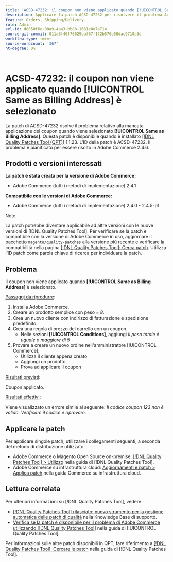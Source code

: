 ```yaml
---
title: 'ACSD-47232: il coupon non viene applicato quando [!UICONTROL Same as Billing Address] è selezionato'
description: Applicare la patch ACSD-47232 per risolvere il problema Adobe Commerce in cui il coupon non viene applicato quando [!UICONTROL Same as Billing Address] è selezionato.
feature: Orders, Shipping/Delivery
role: Admin
exl-id: d8050f6e-00a9-4aa3-bb8b-1631e0e7a714
source-git-commit: 011a6f46f76029eaf67f172b576e58dac9710a3d
workflow-type: tm+mt
source-wordcount: '367'
ht-degree: 0%

---
```


# ACSD-47232: il coupon non viene applicato quando [!UICONTROL Same as Billing Address] è selezionato

La patch di ACSD-47232 risolve il problema relativo alla mancata applicazione del coupon quando viene selezionato **[!UICONTROL Same as Billing Address]**. Questa patch è disponibile quando è installato [[!DNL Quality Patches Tool (QPT)]](https://experienceleague.adobe.com/en/docs/commerce-operations/tools/quality-patches-tool/quality-patches-tool-to-self-serve-quality-patches) 1.1.23. L’ID della patch è ACSD-47232. Il problema è pianificato per essere risolto in Adobe Commerce 2.4.6.

## Prodotti e versioni interessati

**La patch è stata creata per la versione di Adobe Commerce:**

* Adobe Commerce (tutti i metodi di implementazione) 2.4.1

**Compatibile con le versioni di Adobe Commerce:**

* Adobe Commerce (tutti i metodi di implementazione) 2.4.0 - 2.4.5-p1

>[!NOTE]
>
>La patch potrebbe diventare applicabile ad altre versioni con le nuove versioni di [!DNL Quality Patches Tool]. Per verificare se la patch è compatibile con la versione di Adobe Commerce in uso, aggiornare il pacchetto `magento/quality-patches` alla versione più recente e verificare la compatibilità nella pagina [[!DNL Quality Patches Tool]: Cerca patch](https://experienceleague.adobe.com/tools/commerce-quality-patches/index.html). Utilizza l’ID patch come parola chiave di ricerca per individuare la patch.

## Problema

Il coupon non viene applicato quando **[!UICONTROL Same as Billing Address]** è selezionato.

<u>Passaggi da riprodurre</u>:

1. Installa Adobe Commerce.
1. Creare un prodotto semplice con peso = *8*.
1. Crea un nuovo cliente con indirizzo di fatturazione e spedizione predefinito.
1. Crea una regola di prezzo del carrello con un coupon.
   * Nelle sezioni **[!UICONTROL Conditions]**, aggiungi *Il peso totale è uguale o maggiore di 5*
1. Provare a creare un nuovo ordine nell&#39;amministratore [!UICONTROL Commerce].
   * Utilizza il cliente appena creato
   * Aggiungi un prodotto
   * Prova ad applicare il coupon

<u>Risultati previsti</u>:

Coupon applicato.

<u>Risultati effettivi</u>:

Viene visualizzato un errore simile al seguente: *Il codice coupon 123 non è valido. Verificare il codice e riprovare.*

## Applicare la patch

Per applicare singole patch, utilizzare i collegamenti seguenti, a seconda del metodo di distribuzione utilizzato:

* Adobe Commerce o Magento Open Source on-premise: [[!DNL Quality Patches Tool] > Utilizzo](/help/tools/quality-patches-tool/usage.md) nella guida di [!DNL Quality Patches Tool].
* Adobe Commerce su infrastruttura cloud: [Aggiornamenti e patch > Applica patch](https://experienceleague.adobe.com/docs/commerce-cloud-service/user-guide/develop/upgrade/apply-patches.html) nella guida Commerce su infrastruttura cloud.

## Lettura correlata

Per ulteriori informazioni su [!DNL Quality Patches Tool], vedere:

* [[!DNL Quality Patches Tool] rilasciato: nuovo strumento per la gestione automatica delle patch di qualità](https://experienceleague.adobe.com/en/docs/commerce-operations/tools/quality-patches-tool/quality-patches-tool-to-self-serve-quality-patches) nella Knowledge Base di supporto.
* [Verifica se la patch è disponibile per il problema di Adobe Commerce utilizzando  [!DNL Quality Patches Tool]](/help/tools/quality-patches-tool/patches-available-in-qpt/check-patch-for-magento-issue-with-magento-quality-patches.md) nella guida di [!UICONTROL Quality Patches Tool].


Per informazioni sulle altre patch disponibili in QPT, fare riferimento a [[!DNL Quality Patches Tool]: Cercare le patch](https://experienceleague.adobe.com/tools/commerce-quality-patches/index.html) nella guida di [!DNL Quality Patches Tool].
